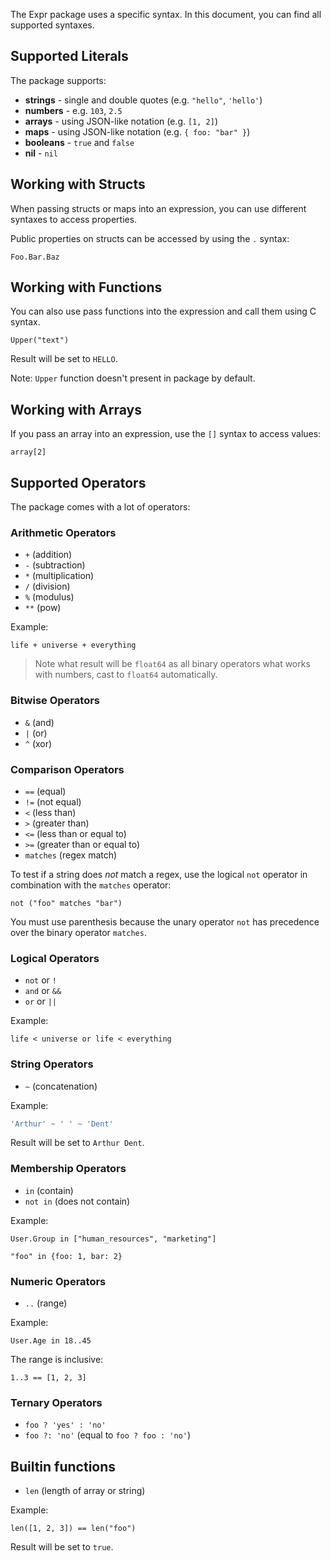 The Expr package uses a specific syntax. In this document, you can find all supported
syntaxes.

## Supported Literals

The package supports:

* **strings** - single and double quotes (e.g. `"hello"`, `'hello'`)
* **numbers** - e.g. `103`, `2.5`
* **arrays** - using JSON-like notation (e.g. `[1, 2]`)
* **maps** - using JSON-like notation (e.g. `{ foo: "bar" }`)
* **booleans** - `true` and `false`
* **nil** - `nil`

## Working with Structs

When passing structs or maps into an expression, you can use different syntaxes to
access properties.

Public properties on structs can be accessed by using the `.` syntax:

```
Foo.Bar.Baz
```

## Working with Functions

You can also use pass functions into the expression and call them using C syntax.

```
Upper("text")
```

Result will be set to `HELLO`. 

Note: `Upper` function doesn't present in package by default. 


## Working with Arrays

If you pass an array into an expression, use the `[]` syntax to access values:

```
array[2]
```

## Supported Operators

The package comes with a lot of operators:

### Arithmetic Operators

* `+` (addition)
* `-` (subtraction)
* `*` (multiplication)
* `/` (division)
* `%` (modulus)
* `**` (pow)

Example:

```
life + universe + everything
```

> Note what result will be `float64` as all binary operators what works with numbers, cast to `float64` automatically. 

### Bitwise Operators

* `&` (and)
* `|` (or)
* `^` (xor)

### Comparison Operators

* `==` (equal)
* `!=` (not equal)
* `<` (less than)
* `>` (greater than)
* `<=` (less than or equal to)
* `>=` (greater than or equal to)
* `matches` (regex match)

To test if a string does *not* match a regex, use the logical `not` operator in combination with the `matches` operator:

```
not ("foo" matches "bar")
```

You must use parenthesis because the unary operator `not` has precedence over the binary operator `matches`.

### Logical Operators

* `not` or `!`
* `and` or `&&`
* `or` or `||`

Example:

```
life < universe or life < everything
```

### String Operators

* `~` (concatenation)

Example:

```go
'Arthur' ~ ' ' ~ 'Dent'
```

Result will be set to `Arthur Dent`.

### Membership Operators

* `in` (contain)
* `not in` (does not contain)

Example:

```
User.Group in ["human_resources", "marketing"]
```

```
"foo" in {foo: 1, bar: 2}
```

### Numeric Operators

* `..` (range)

Example:

```
User.Age in 18..45
```

The range is inclusive:

```
1..3 == [1, 2, 3]
```

### Ternary Operators

* `foo ? 'yes' : 'no'`
* `foo ?: 'no'` (equal to `foo ? foo : 'no'`)

## Builtin functions

* `len` (length of array or string)

Example:

```
len([1, 2, 3]) == len("foo")
```

Result will be set to `true`.
